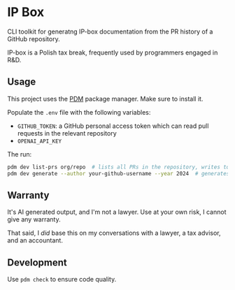 # IP Box

CLI toolkit for generatng IP-box documentation from the PR history of a GitHub repository.

IP-box is a Polish tax break, frequently used by programmers engaged in R&D.

## Usage

This project uses the [PDM](https://pdm-project.org/latest/) package manager. Make sure to install it.

Populate the `.env` file with the following variables:

- `GITHUB_TOKEN`: a GitHub personal access token which can read pull requests in the relevant repository
- `OPENAI_API_KEY`

The run:

```bash
pdm dev list-prs org/repo  # lists all PRs in the repository, writes to prs.pickle
pdm dev generate --author your-github-username --year 2024  # generates the documentation, writes to ip_box.csv
```

## Warranty

It's AI generated output, and I'm not a lawyer. Use at your own risk, I cannot give any warranty.

That said, I _did_ base this on my conversations with a lawyer, a tax advisor, and an accountant.

## Development

Use `pdm check` to ensure code quality.
